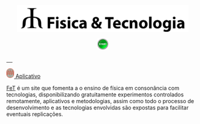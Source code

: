 <p align="center">
  <a href="https://sites.google.com/view/fisetec/" target="_blank" >
    <img alt="Fisica & Tecnologia" src="https://github.com/IMSFisica/LDRvsLuz/blob/master/public/img/MyLogo8.png" width="450" />
  </a>
</p>
<p align="center">
    <a href="https://sites.google.com/view/fisetec/material/experimenta%C3%A7%C3%A3o-remota/experimentos?authuser=0" target="_blank">
        <img alt="Experimento remoto" src="https://github.com/IMSFisica/LDRvsLuz/blob/master/public/img/start1.png"  width="30">
      <p>&nbsp;&nbsp;&nbsp;&nbsp;</p>
    </a>    
    <a href="https://play.google.com/store/apps/details?id=com.IzacPhysics.LDR" target="_blank">
        <img alt="APP" src="https://github.com/IMSFisica/LDRvsLuz/blob/master/public/img/LDR3.png"  width="20">
        Aplicativo 
    </a>
</p>

[FeT](https://sites.google.com/view/fisetec/) é um site que fomenta a o ensino de 
física em consonância com tecnologias, disponibilizando gratuitamente experimentos
controlados remotamente, aplicativos e metodologias, assim como todo o processo de
desenvolvimento e as tecnologias envolvidas são expostas para facilitar eventuais 
replicações.
